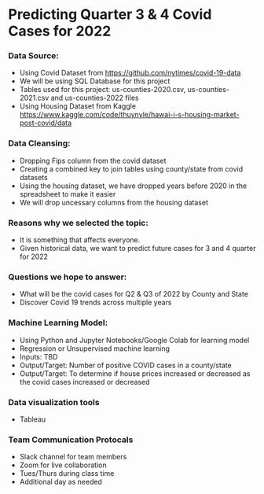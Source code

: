 # Predicting Quarter 3 & 4 Covid Cases for 2022

### Data Source:
- Using Covid Dataset from https://github.com/nytimes/covid-19-data
- We will be using SQL Database for this project
- Tables used for this project: us-counties-2020.csv, us-counties-2021.csv and us-counties-2022 files
- Using Housing Dataset from Kaggle https://www.kaggle.com/code/thuynyle/hawai-i-s-housing-market-post-covid/data

### Data Cleansing:
- Dropping Fips column from the covid dataset
- Creating a combined key to join tables using county/state from covid datasets
- Using the housing dataset, we have dropped years before 2020 in the spreadsheet to make it easier
- We will drop uncessary columns from the housing dataset

### Reasons why we selected the topic:
 -  It is something that affects everyone.
 -  Given historical data, we want to predict future cases for 3 and 4 quarter for 2022
 
### Questions we hope to answer:
- What will be the covid cases for Q2 & Q3 of 2022 by County and State
- Discover Covid 19 trends across multiple years

### Machine Learning Model:
- Using Python and Jupyter Notebooks/Google Colab for learning model
- Regression or Unsupervised machine learning
- Inputs: TBD
- Output/Target: Number of positive COVID cases in a county/state
- Output/Target: To determine if house prices increased or decreased as the covid cases increased or decreased

### Data visualization tools
- Tableau

### Team Communication Protocals
- Slack channel for team members
- Zoom for live collaboration
- Tues/Thurs during class time
- Additional day as needed

